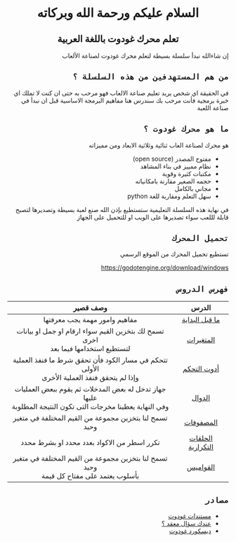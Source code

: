 <div dir = rtl>

<div align = "center">

# السلام عليكم ورحمة الله وبركاته
## تعلم محرك غودوت باللغة العربية
</div>

إن شاءالله نبدأ سلسلة بسيطة لتعلم محرك غودوت لصناعة الألعاب

## `من هم المستهدفين من هذه السلسلة ؟`
في الحقيقة اي شخص يريد تعليم صناعة الالعاب فهو مرحب به
حتى ان كنت لا تملك اي خبرة برمجية فأنت مرحب بك
سندرس هنا مفاهيم البرمجة الاساسية قبل ان نبدأ في صناعة اللعبة

## `ما هو محرك غودوت ؟`
هو محرك لصناعة العاب ثنائية وثلاثية الابعاد
ومن مميزاته
* مفتوح المصدر (open source)
* نظام ممييز في بناء المشاهد
* مكتبات كثيرة وقوية
* حجمه الصغير مقارنة بامكانياته
* مجاني بالكامل
* سهل التعلم ومقاربة للغة python

في نهاية هذه السلسلة التعليمية ستستطيع بإذن الله صنع لعبة بسيطة وتصديرها لتصبح قابلة لللعب 
سواء تصديرها على الويب او للتحميل على الجهاز

## `تحميل المحرك`
تستطيع تحميل المحرك من الموقع الرسمي

https://godotengine.org/download/windows

## `فهرس الدروس`

|الدرس|وصف قصير|
|:--:|:-:|
|[ما قبل البداية](Lessons/Gdscript/%5B00%5DBeforeStarting/README.md)|مفاهيم وامور مهمة يجب معرفتها|
|[المتغيرات](Lessons/Gdscript/%5B01%5DVariables/README.md)|تسمح لك بتخزين القيم سواء ارقام او جمل او بيانات اخرى<br> لتستطيع استخدامها فيما بعد|
|[أدوت التحكم](Lessons/Gdscript/%5B02%5DControlStatements/README.md)|تتحكم في مسار الكود فأن تحقق شرط ما فنفذ العملية الأولى <br> وإذا لم يتحقق فنفذ العملية الأخرى|
|[الدوال](Lessons/Gdscript/%5B03%5DFunctions/README.md)|جهاز تدخل له بعض المدخلات ثم يقوم ببعض العمليات عليها <br> وفي النهاية يعطينا مخرجات التى تكون النتيجة المطلوبة|
|[المصفوفات](Lessons/Gdscript/%5B04%5DArrays/README.md)|تسمح لنا بتخزين مجموعة من القيم المختلفة في متغير وحيد|
|[الحلقات التكرارية](Lessons/Gdscript/%5B05%5DLoops/README.md)|تكرر اسطر من الاكواد بعدد محدد او بشرط محدد|
|[القواميس](Lessons/Gdscript/%5B06%5DDictionary/README.md)|تسمح لنا بتخزين مجموعة من القيم المختلفة في متغير وحيد <br> بأسلوب يعتمد على مفتاح كل قيمة|


##  `مصادر`
* [مستندات غودوت](https://docs.godotengine.org/en/stable/)
* [عندك سؤال معقد ؟](https://godotengine.org/qa/)
* [ديسكورد غودوت](https://discord.com/invite/4JBkykG)

</div>

